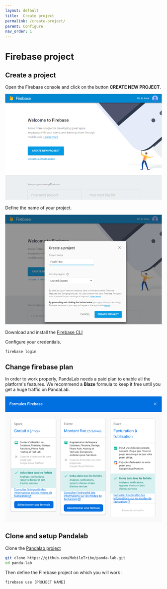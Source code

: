 ```yaml
---
layout: default
title:  Create project
permalink: /create-project/
parent: Configure
nav_order: 1
---
```


# Firebase project

## Create a project
Open the Firebase console and click on the button **CREATE NEW PROJECT**.

![image](../assets/firebase/firebase-create-new-project.png)

Define the name of your project.

![image](../assets/firebase/firebase-create-new-project-name.png)

Download and install the [Firebase CLI](https://firebase.google.com/docs/cli)

Configure your credentials.
```bash
firebase login
```

## Change firebase plan

In order to work properly, PandaLab needs a paid plan to enable all the platform's features. 
We recommend a **Blaze** formula to keep it free until you get a huge traffic on PandaLab.

![image](../assets/firebase/firebase-plan.png)


## Clone and setup Pandalab

Clone the [Pandalab project](https://github.com/MobileTribe/panda-lab) 
```bash
git clone https://github.com/MobileTribe/panda-lab.git
cd panda-lab
```

Then define the Firebase project on which you will work :
```bash
firebase use [PROJECT NAME]
```

